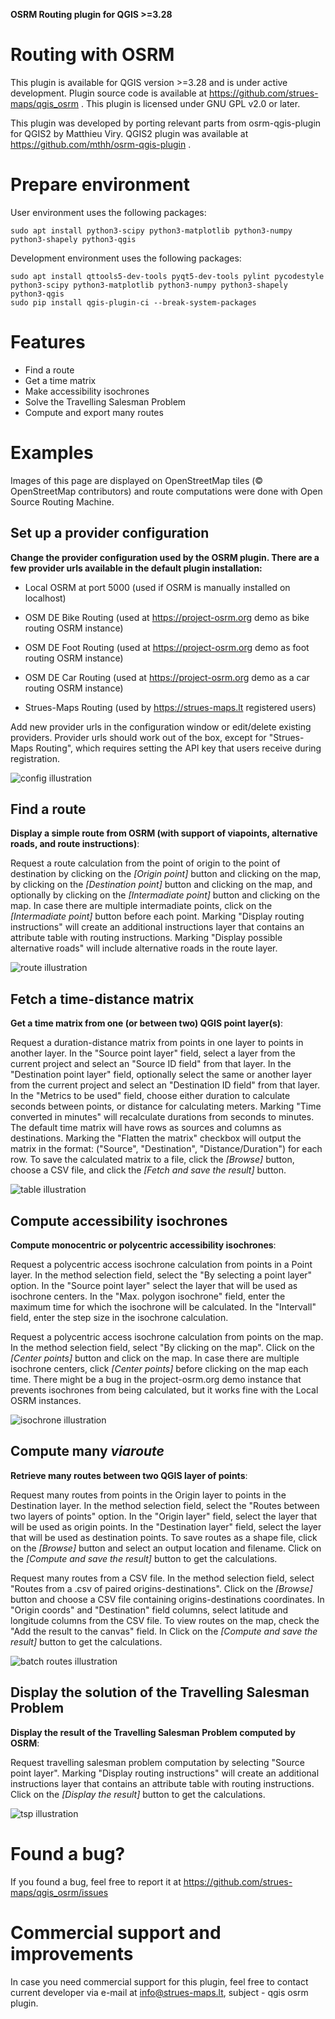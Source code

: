 **OSRM Routing plugin for QGIS >=3.28**

Routing with OSRM
=================
This plugin is available for QGIS version >=3.28 and is under active development.
Plugin source code is available at https://github.com/strues-maps/qgis_osrm .
This plugin is licensed under GNU GPL v2.0 or later.

This plugin was developed by porting relevant parts from osrm-qgis-plugin for
QGIS2 by Matthieu Viry. QGIS2 plugin was available at https://github.com/mthh/osrm-qgis-plugin .

Prepare environment
===============================
User environment uses the following packages:
```
sudo apt install python3-scipy python3-matplotlib python3-numpy python3-shapely python3-qgis
```

Development environment uses the following packages:
```
sudo apt install qttools5-dev-tools pyqt5-dev-tools pylint pycodestyle python3-scipy python3-matplotlib python3-numpy python3-shapely python3-qgis
sudo pip install qgis-plugin-ci --break-system-packages
```

Features
========
- Find a route
- Get a time matrix
- Make accessibility isochrones
- Solve the Travelling Salesman Problem
- Compute and export many routes

Examples
========
Images of this page are displayed on OpenStreetMap tiles (© OpenStreetMap contributors) and route computations were done with Open Source Routing Machine.

Set up a provider configuration
------------
**Change the provider configuration used by the OSRM plugin. There are a few provider urls available in the default plugin installation:**

- Local OSRM at port 5000 (used if OSRM is manually installed on localhost)

- OSM DE Bike Routing (used at https://project-osrm.org demo as bike routing OSRM instance)

- OSM DE Foot Routing (used at https://project-osrm.org demo as foot routing OSRM instance)

- OSM DE Car Routing (used at https://project-osrm.org demo as a car routing OSRM instance)

- Strues-Maps Routing (used by https://strues-maps.lt registered users)

Add new provider urls in the configuration window or edit/delete existing providers. Provider urls should work
out of the box, except for "Strues-Maps Routing", which requires setting the API key that users receive
during registration. 

![config illustration](img/config.png)

Find a route
------------
**Display a simple route from OSRM (with support of viapoints, alternative roads, and route instructions)**:

Request a route calculation from the point of origin to the point of destination by clicking on the
*[Origin point]* button and clicking on the map, by clicking on the *[Destination point]* button and clicking on the map, and
optionally by clicking on the *[Intermadiate point]* button and clicking on the map. In case there are multiple intermadiate points,
click on the *[Intermadiate point]* button before each point. Marking "Display routing instructions" will create an additional
instructions layer that contains an attribute table with routing instructions. Marking "Display possible alternative
roads" will include alternative roads in the route layer.

![route illustration](img/fastest_route.png)

Fetch a time-distance matrix
----------------------------
**Get a time matrix from one (or between two) QGIS point layer(s)**:

Request a duration-distance matrix from points in one layer to points in another layer. In the "Source point layer" field, select a layer
from the current project and select an "Source ID field" from that layer. In the "Destination point layer" field, optionally select the same or
another layer from the current project and select an "Destination ID field" from that layer. In the "Metrics to be used" field, choose either
duration to calculate seconds between points, or distance for calculating meters. Marking "Time converted in minutes" will recalculate
durations from seconds to minutes. The default time matrix will have rows as sources and columns as destinations. Marking the "Flatten the matrix"
checkbox will output the matrix in the format: ("Source", "Destination", "Distance/Duration") for each row. To save the calculated
matrix to a file, click the *[Browse]* button, choose a CSV file, and click the *[Fetch and save the result]* button.

![table illustration](img/table.png)

Compute accessibility isochrones
--------------------------------
**Compute monocentric or polycentric accessibility isochrones**:

Request a polycentric access isochrone calculation from points in a Point layer. In the method selection field, select the "By selecting a point
layer" option. In the "Source point layer" select the layer that will be used as isochrone centers. In the "Max. polygon isochrone" field, enter
the maximum time for which the isochrone will be calculated. In the "Intervall" field, enter the step size in the isochrone calculation. 

Request a polycentric access isochrone calculation from points on the map. In the method selection field, select "By clicking on the map". Click on the 
*[Center points]* button and click on the map. In case there are multiple isochrone centers, click *[Center points]* before clicking on the map each time. 
There might be a bug in the project-osrm.org demo instance that prevents isochrones from being calculated, but it works fine with the Local OSRM instances. 

![isochrone illustration](img/isochrone.png)

Compute many *viaroute*
-----------------------
**Retrieve many routes between two QGIS layer of points**:

Request many routes from points in the Origin layer to points in the Destination layer. In the method selection field, select the "Routes between two layers
of points" option. In the "Origin layer" field, select the layer that will be used as origin points. In the "Destination layer" field, select the layer
that will be used as destination points. To save routes as a shape file, click on the *[Browse]* button and select an output location and filename. Click on
the *[Compute and save the result]* button to get the calculations.

Request many routes from a CSV file. In the method selection field, select "Routes from a .csv of paired origins-destinations". Click on the 
*[Browse]* button and choose a CSV file containing origins-destinations coordinates. In "Origin coords" and "Destination" field columns, select latitude
and longitude columns from the CSV file. To view routes on the map, check the "Add the result to the canvas" field. In Click on the *[Compute and save the result]*
button to get the calculations.

![batch routes illustration](img/many_routes.png)

Display the solution of the Travelling Salesman Problem
-------------------------------------------------------
**Display the result of the Travelling Salesman Problem computed by OSRM**:

Request travelling salesman problem computation by selecting "Source point layer". Marking "Display routing instructions" will create an additional
instructions layer that contains an attribute table with routing instructions. Click on the *[Display the result]* button to get the calculations.

![tsp illustration](img/tsp.png)

Found a bug?
===================================
If you found a bug, feel free to report it at https://github.com/strues-maps/qgis_osrm/issues


Commercial support and improvements
===================================

In case you need commercial support for this plugin, feel free to contact current
developer via e-mail at info@strues-maps.lt, subject - qgis osrm plugin.